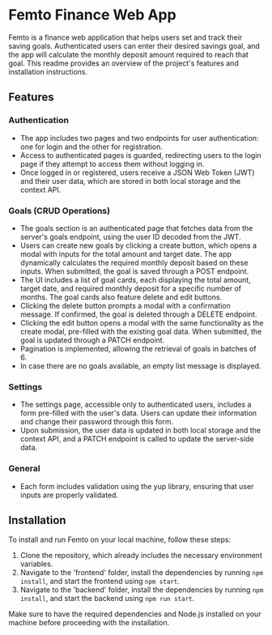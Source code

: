 # Femto Finance Web App

Femto is a finance web application that helps users set and track their saving goals. Authenticated users can enter their desired savings goal, and the app will calculate the monthly deposit amount required to reach that goal. This readme provides an overview of the project's features and installation instructions.

## Features

### Authentication

- The app includes two pages and two endpoints for user authentication: one for login and the other for registration.
- Access to authenticated pages is guarded, redirecting users to the login page if they attempt to access them without logging in.
- Once logged in or registered, users receive a JSON Web Token (JWT) and their user data, which are stored in both local storage and the context API.

### Goals (CRUD Operations)

- The goals section is an authenticated page that fetches data from the server's goals endpoint, using the user ID decoded from the JWT.
- Users can create new goals by clicking a create button, which opens a modal with inputs for the total amount and target date. The app dynamically calculates the required monthly deposit based on these inputs. When submitted, the goal is saved through a POST endpoint.
- The UI includes a list of goal cards, each displaying the total amount, target date, and required monthly deposit for a specific number of months. The goal cards also feature delete and edit buttons.
- Clicking the delete button prompts a modal with a confirmation message. If confirmed, the goal is deleted through a DELETE endpoint.
- Clicking the edit button opens a modal with the same functionality as the create modal, pre-filled with the existing goal data. When submitted, the goal is updated through a PATCH endpoint.
- Pagination is implemented, allowing the retrieval of goals in batches of 6.
- In case there are no goals available, an empty list message is displayed.

### Settings

- The settings page, accessible only to authenticated users, includes a form pre-filled with the user's data. Users can update their information and change their password through this form.
- Upon submission, the user data is updated in both local storage and the context API, and a PATCH endpoint is called to update the server-side data.

### General

- Each form includes validation using the yup library, ensuring that user inputs are properly validated.

## Installation

To install and run Femto on your local machine, follow these steps:

1. Clone the repository, which already includes the necessary environment variables.
2. Navigate to the 'frontend' folder, install the dependencies by running `npm install`, and start the frontend using `npm start`.
3. Navigate to the 'backend' folder, install the dependencies by running `npm install`, and start the backend using `npm run start`.

Make sure to have the required dependencies and Node.js installed on your machine before proceeding with the installation.
